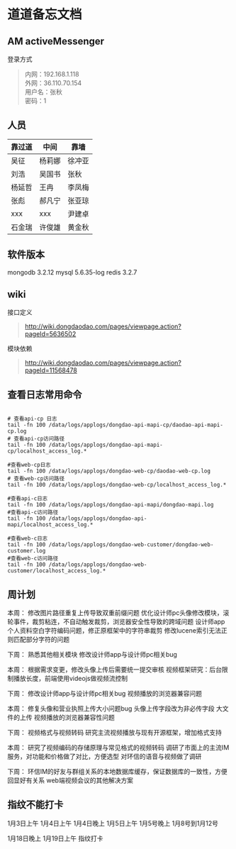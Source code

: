 # 道道备忘文档

## AM activeMessenger

登录方式
> 内网：192.168.1.118  
> 外网：36.110.70.154  
> 用户名：张秋  
> 密码：1

## 人员

| 靠过道 | 中间   | 靠墙   |
| ------ | ------ | ------ |
| 吴征   | 杨莉娜 | 徐冲亚 |
| 刘浩   | 吴国书 | 张秋   |
| 杨延哲 | 王冉   | 李凤梅 |
| 张彪   | 郝凡宁 | 张亚琼 |
| xxx    | xxx    | 尹建卓 |
| 石金瑞 | 许俊雄 | 黄金秋 |

## 软件版本

mongodb 3.2.12
mysql 5.6.35-log
redis 3.2.7

## wiki

接口定义
> http://wiki.dongdaodao.com/pages/viewpage.action?pageId=5636502

模块依赖
> http://wiki.dongdaodao.com/pages/viewpage.action?pageId=11568478

## 查看日志常用命令

```shell

# 查看api-cp 日志
tail -fn 100 /data/logs/applogs/dongdao-api-mapi-cp/daodao-api-mapi-cp.log
# 查看api-cp访问路径
tail -fn 100 /data/logs/applogs/dongdao-api-mapi-cp/localhost_access_log.*

#查看web-cp日志
tail -fn 100 /data/logs/applogs/dongdao-web-cp/daodao-web-cp.log
# 查看web-cp访问路径
tail -fn 100 /data/logs/applogs/dongdao-web-cp/localhost_access_log.*

#查看api-c日志
tail -fn 100 /data/logs/applogs/dongdao-api-mapi/dongdao-mapi.log
#查看api-c访问路径
tail -fn 100 /data/logs/applogs/dongdao-api-mapi/localhost_access_log.*

#查看web-c日志
tail -fn 100 /data/logs/applogs/dongdao-web-customer/dongdao-web-customer.log
#查看web-c访问路径
tail -fn 100 /data/logs/applogs/dongdao-web-customer/localhost_access_log.*
```

## 周计划

本周：
修改图片路径重复上传导致双重前缀问题
优化设计师pc头像修改模块，滚轮事件，裁剪粘连，不自动触发裁剪，浏览器安全性导致的跨域问题
设计师app个人资料空白字符编码问题，修正原框架中的字符串裁剪
修改lucene索引无法正则匹配部分字符的问题

下周：
熟悉其他相关模块
修改设计师app与设计师pc相关bug

本周：
根据需求变更，修改头像上传后需要统一提交审核
视频框架研究：后台限制播放长度，前端使用videojs做视频流控制

下周：
修改设计师app与设计师pc相关bug
视频播放的浏览器兼容问题

本周：
修复头像和营业执照上传大小问题bug
头像上传字段改为非必传字段
大文件的上传
视频播放的浏览器兼容性问题

下周：
视频格式与视频转码
研究主流视频播放与现有开源框架，增加格式支持

本周：
研究了视频编码的存储原理与常见格式的视频转码
调研了市面上的主流IM服务，对功能和价格做了对比，方便选型
对环信的语音与视频做了调研

下周：
环信IM的好友与群组关系的本地数据库缓存，保证数据库的一致性，方便回显好有关系
web端视频会议的其他解决方案

## 指纹不能打卡

1月3日上午
1月4日上午
1月4日晚上
1月5日上午
1月5号晚上
1月8号到1月12号

1月18日晚上 1月19日上午 指纹打卡